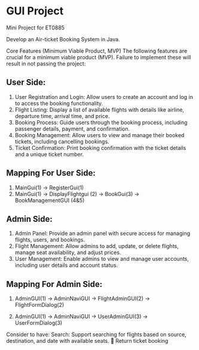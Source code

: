 # GUI Project
Mini Project for ET0885

Develop an Air-ticket Booking System in Java.

Core Features (Minimum Viable Product, MVP)
The following features are crucial for a minimum viable product (MVP). Failure to implement
these will result in not passing the project:

## User Side:
1. User Registration and Login: Allow users to create an account and log in to access the booking
functionality.
2. Flight Listing: Display a list of available flights with details like airline, departure time, arrival
time, and price.
3. Booking Process: Guide users through the booking process, including passenger details,
payment, and confirmation.
4. Booking Management: Allow users to view and manage their booked tickets, including
cancelling bookings.
5. Ticket Confirmation: Print booking confirmation with the ticket details and a unique ticket
number.

## Mapping For User Side:
1. MainGui(1) -> RegisterGui(1)
2. MainGui(1) -> DisplayFlightgui (2) -> BookGui(3) -> BookManagementGUI (4&5)

## Admin Side:
1. Admin Panel: Provide an admin panel with secure access for managing flights, users, and
bookings.
2. Flight Management: Allow admins to add, update, or delete flights, manage seat availability, and
adjust prices.
3. User Management: Enable admins to view and manage user accounts, including user details and
account status.


## Mapping For Admin Side:
1. AdminGUI(1) -> AdminNaviGUI -> FlightAdminGUI(2) -> FlightFormDialog(2)

2. AdminGUI(1) -> AdminNaviGUI -> UserAdminGUI(3) -> UserFormDialog(3)


Consider to have:
Search: Support searching for flights based on source, destination, 
and date with available
seats.
 Return ticket booking
